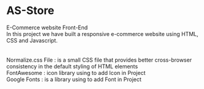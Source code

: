 # AS-Store
E-Commerce website Front-End <br>
In this project we have built a responsive e-commerce website using HTML, CSS and Javascript.
<br>
<br>
<br>
Normalize.css File : is a small CSS file that provides better cross-browser consistency in the default styling of HTML elements <br>
FontAwesome : icon library using to add Icon in Project <br>
Google Fonts : is a library using to add Font in Project <br>
